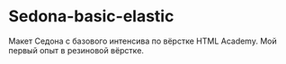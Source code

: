 # Sedona-basic-elastic
Макет Седона с базового интенсива по вёрстке HTML Academy. Мой первый опыт в резиновой вёрстке.
